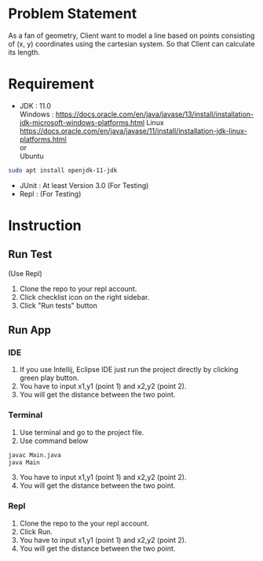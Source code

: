 # Problem Statement
As a fan of geometry, Client want to model a line based on points consisting of (x, y) coordinates using the cartesian system. So that Client can calculate its length.

# Requirement
- JDK   : 11.0  
  Windows : https://docs.oracle.com/en/java/javase/13/install/installation-jdk-microsoft-windows-platforms.html
  Linux
  https://docs.oracle.com/en/java/javase/11/install/installation-jdk-linux-platforms.html  
  or  
  Ubuntu
```bash
sudo apt install openjdk-11-jdk
```
- JUnit : At least Version 3.0 (For Testing)
- Repl  : (For Testing)

# Instruction
## Run Test
(Use Repl)

1. Clone the repo to your repl account.
2. Click checklist icon on the right sidebar.
3. Click "Run tests" button

## Run App
### IDE
1. If you use Intellij, Eclipse IDE just run the project directly by clicking green play button.
2. You have to input x1,y1 (point 1) and x2,y2 (point 2).
3. You will get the distance between the two point.

### Terminal
1. Use terminal and go to the project file.
2. Use command below
```bash
javac Main.java
java Main
```
3. You have to input x1,y1 (point 1) and x2,y2 (point 2).
4. You will get the distance between the two point.

### Repl
1. Clone the repo to the your repl account.
2. Click Run.
3. You have to input x1,y1 (point 1) and x2,y2 (point 2).
4. You will get the distance between the two point.


